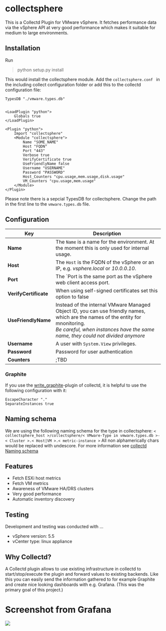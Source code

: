 # collectsphere
This is a Collectd Plugin for VMware vSphere. It fetches performance data via the vSphere API at very good performance
which makes it suitable for medium to large environments.

## Installation
Run
> python setup.py install

This would install the collectsphere module. Add the `collectsphere.conf ` in the including collect configuration folder
or add this to the collectd configuration file:
```
TypesDB "./vmware.types.db"


<LoadPlugin "python">
    Globals true
</LoadPlugin>

<Plugin "python">
    Import "collectsphere"
    <Module "collectsphere">
        Name "SOME_NAME"
        Host "FQDN"
        Port "443"
        Verbose true
        VerifyCertificate true
        UseFriendlyName false
        Username "USERNAME"
        Password "PASSWORD"
        Host_Counters "cpu.usage,mem.usage,disk.usage"
        VM_Counters "cpu.usage,mem.usage"
    </Module>
</Plugin>
```
Please note there is a sepcial TypesDB for collectsphere. Change the path in the first line to the `vmware.types.db` file.



## Configuration
Key | Description
 --- | ---
**Name** | The `Name` is a name for the environment. At the moment this is only used for internal usage.
**Host** | The `Host` is the FQDN of the vSphere or an IP, e.g. *vsphere.local* or *10.0.0.10*. 
**Port** | The `Port is the same port as the vSphere web client access port.
**VerifyCertificate** | When using self-signed certificates set this option to false
**UseFriendlyName** | Instead of the internal VMware Managed Object ID, you can use friendly names, which are the names of the entity for mnonitoring. <br> *Be careful, when instances have the same name, they could not divided anymore*
**Username** | A user with `System.View` privileges.
**Password** | Password for user authentication
**Counters** | ;TBD

### Graphite
If you use the [write_graphite](https://collectd.org/documentation/manpages/collectd.conf.5.shtml#plugin_write_graphite)-plugin of collectd, it is helpful to use the following configuration with it:
```
EscapeCharacter "."
SeparateInstances true
```
## Naming schema
We are using the following naming schema for the type in collectsphere:
`< collectsphere_host >/collectsphere/< VMware-Type in vmware.types.db >-< Cluster >.< Host|VM >.< metric-instance >`
All non alphamerically chars would be replaced with undescore.
For more information see [collectd Naming schema](https://collectd.org/wiki/index.php/Naming_schema)

## Features
- Fetch ESXi host metrics
- Fetch VM metrics
- Awareness of VMware HA/DRS clusters
- Very good performance
- Automatic inventory discovery

## Testing
Development and testing was conducted with ...
- vSphere version: 5.5
- vCenter type: linux appliance 

## Why Collectd?
A Collectd plugin allows to use existing infrastructure in collectd to start/stop/execute the plugin and forward values
to existing backends. Like this you can easily send the information gathered to for example Graphite and create nice
looking dashboards with e.g. Grafana. (This was the primary goal of this project.)

# Screenshot from Grafana
![](https://raw.githubusercontent.com/evoila/collectsphere/master/screenshots/vms-view.png)


